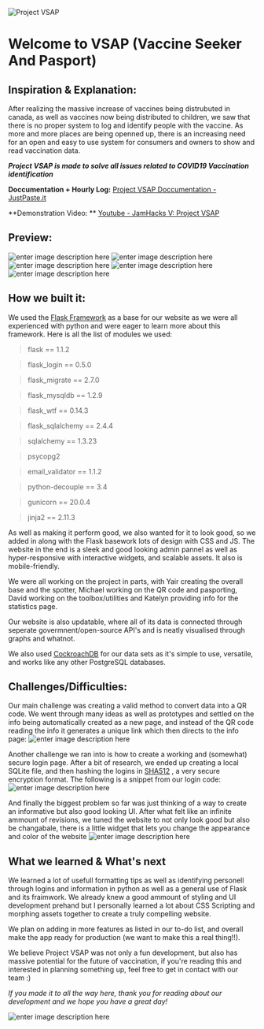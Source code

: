![Project VSAP](https://media.discordapp.net/attachments/777942258569576468/845900648356118579/Banner_2.png?width=1014&height=676)

# Welcome to VSAP (Vaccine Seeker And Pasport)

## Inspiration & Explanation:
After realizing the massive increase of vaccines being distrubuted in canada, as well as vaccines now being distributed to children, we saw that there is no proper system to log and identify people with the vaccine. 
As more and more places are being openned up, there is an increasing need for an open and easy to use system for consumers and owners to show and read vaccination data. 

***Project VSAP is made to solve all issues related to COVID19 Vaccination identification***

**Doccumentation + Hourly Log:** [Project VSAP Doccumentation - JustPaste.it](https://justpaste.it/project-vsap)

**Demonstration Video: ** [Youtube - JamHacks V: Project VSAP](https://www.youtube.com/watch?v=cn72vaj4BQk)

## Preview:
![enter image description here](https://media.discordapp.net/attachments/844733789011836948/845987840571605062/thumnail1.png?width=1080&height=539)
![enter image description here](https://media.discordapp.net/attachments/844733789011836948/845987840835715112/thumnail2.png?width=1078&height=559)![enter image description here](https://media.discordapp.net/attachments/844733789011836948/845987844476633108/thumnail4.png?width=1080&height=544)
![enter image description here](https://media.discordapp.net/attachments/844733789011836948/845987849602203658/thumnail5.png?width=1080&height=507)![enter image description here](https://media.discordapp.net/attachments/844733789011836948/845988330046881854/thumnail6.png?width=1080&height=537)

## How we built it:
We used the [Flask Framework](https://flask.palletsprojects.com/en/2.0.x/) as a base for our website as we were all experienced with python and were eager to learn more about this framework. Here is all the list of modules we used:

>flask == 1.1.2

>flask_login == 0.5.0

>flask_migrate == 2.7.0

>flask_mysqldb == 1.2.9

>flask_wtf == 0.14.3

>flask_sqlalchemy == 2.4.4

>sqlalchemy == 1.3.23

>psycopg2

>email_validator == 1.1.2

>python-decouple == 3.4

>gunicorn == 20.0.4

>jinja2 == 2.11.3

As well as making it perform good, we also wanted for it to look good, so we added in along with the Flask basework lots of design with CSS and JS. The website in the end is a sleek and good looking admin pannel as well as hyper-responsive with interactive widgets, and scalable assets. It also is mobile-friendly.

We were all working on the project in parts, with Yair creating the overall base and the spotter, Michael working on the QR code and pasporting, David working on the toolbox/utilities and Katelyn providing info for the statistics page.

Our website is also updatable, where all of its data is connected through seperate govermnent/open-source API's and is neatly visualised through graphs and whatnot. 

We also used [CockroachDB](https://www.cockroachlabs.com/) for our data sets as it's simple to use, versatile, and works like any other PostgreSQL databases.

## Challenges/Difficulties:
Our main challenge was creating a valid method to convert data into a QR code. We went through many ideas as well as prototypes and settled on the info being automatically created as a new page, and instead of the QR code reading the info it generates a unique link which then directs to the info page: 
![enter image description here](https://cdn.discordapp.com/attachments/844733789011836948/845993423889760326/unknown.png)

Another challenge we ran into is how to create a working and (somewhat) secure login page. After a bit of research, we ended up creating a local SQLite file, and then hashing the logins in [SHA512](https://en.wikipedia.org/wiki/SHA-2) , a very secure encryption format. The following is a snippet from our login code:
![enter image description here](https://media.discordapp.net/attachments/844733789011836948/845726741405892678/unknown.png)

And finally the biggest problem so far was just thinking of a way to create an informative but also good looking UI. After what felt like an infinite ammount of revisions, we tuned the website to not only look good but also be changabale, there is a little widget that lets you change the appearance and color of the website
![enter image description here](https://cdn.discordapp.com/attachments/844733789011836948/845994708168605716/unknown.png)

## What we learned & What's next
We learned a lot of usefull formatting tips as well as identifying personell through logins and information in python as well as a general use of Flask and its fraimwork. We already knew a good ammount of styling and UI development prehand but I personally learned a lot about CSS Scripting and morphing assets together to create a truly compelling website.

We plan on adding in more features as listed in our to-do list, and overall make the app ready for production (we want to make this a real thing!!).

We believe Project VSAP was not only a fun development, but also has massive potential for the future of vaccination, if you're reading this and interested in planning something up, feel free to get in contact with our team :)



*If you made it to all the way here, thank you for reading about our development and we hope you have a great day!*

![enter image description here](https://i2.wp.com/wowlookawebsite.com/wp-content/uploads/2018/07/that_s_all_folks__by_surrimugge-d6rfav1.png?fit=1024,576&ssl=1)
